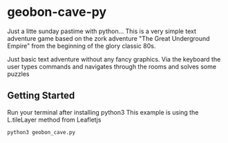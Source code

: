 # geobon-cave-py

Just a litte sunday pastime with python...
This is a very simple text adventure game based on the zork adventure "The Great Underground Empire" from the beginning of the glory classic 80s. 

Just basic text adventure without any fancy graphics. Via the keyboard the user types commands and navigates through the rooms and solves some puzzles

## Getting Started

Run your terminal after installing python3
This example is using the L.tileLayer method from Leafletjs

```
python3 geobon_cave.py

```


